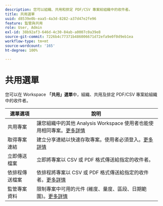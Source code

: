 ```yaml
---
description: 您可以組織、共用和排定 PDF/CSV 專案給組織中的收件者。
title: 共用選單
uuid: d8539e0b-eaa5-4a3d-8282-a37d47e2fe96
feature: 監管與共用
role: User, Admin
exl-id: 38b92af3-646d-4c30-84ab-a0007c0a39e8
source-git-commit: 7226b4c77371b486006671d72efa9e0f0d9eb1ea
workflow-type: tm+mt
source-wordcount: '165'
ht-degree: 100%

---
```


# 共用選單

您可以在 Workspace **「共用」選單**&#x200B;中，組織、共用及排定 PDF/CSV 專案給組織中的收件者。

| 選單選項 | 說明 |
|---|---|
| 共用專案 | 讓您組織中的其他 Analysis Workspace 使用者也能使用相同專案。[更多詳情](https://experienceleague.adobe.com/docs/analytics/analyze/analysis-workspace/curate-share/share-projects.html?lang=zh-Hant) |
| 取得專案連結 | 建立分享連結以快速存取專案。使用者必須登入。[更多詳情](https://experienceleague.adobe.com/docs/analytics/analyze/analysis-workspace/curate-share/shareable-links.html?lang=zh-Hant) |
| 立即傳送檔案 | 立即將專案以 CSV 或 PDF 格式傳送給指定的收件者。 |
| 依排程傳送檔案 | 依排程將專案以 CSV 或 PDF 格式傳送給指定的收件者。[更多詳情](https://experienceleague.adobe.com/docs/analytics/analyze/analysis-workspace/curate-share/t-schedule-report.html?lang=zh-Hant) |
| 監管專案資料 | 限制專案中可用的元件 (維度、量度、區段、日期範圍)。[更多詳情](https://experienceleague.adobe.com/docs/analytics/analyze/analysis-workspace/curate-share/curate.html?lang=zh-Hant) |
